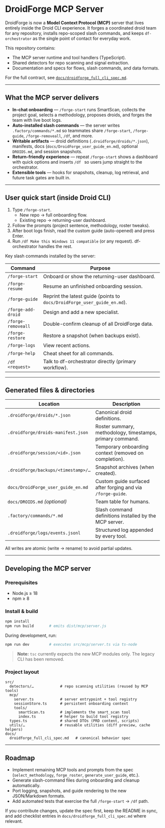 # DroidForge MCP Server

DroidForge is now a **Model Context Protocol (MCP)** server that lives entirely inside the Droid CLI experience. It forges a coordinated droid team for any repository, installs repo-scoped slash commands, and keeps `df-orchestrator` as the single point of contact for everyday work.

This repository contains:
- The MCP server runtime and tool handlers (TypeScript).
- Shared detectors for repo scanning and signal extraction.
- Documentation and specs for flows, slash commands, and data formats.

For the full contract, see [`docs/droidforge_full_cli_spec.md`](docs/droidforge_full_cli_spec.md).

---

## What the MCP server delivers

- **In-chat onboarding** — `/forge-start` runs SmartScan, collects the project goal, selects a methodology, proposes droids, and forges the team with live boot logs.
- **Auto-installed slash commands** — the server writes `.factory/commands/*.md` so teammates share `/forge-start`, `/forge-guide`, `/forge-removeall`, `/df`, and more.
- **Writable artifacts** — droid definitions (`.droidforge/droids/*.json`), manifests, docs (`docs/DroidForge_user_guide_en.md`), optional `DROIDS.md`, and session snapshots.
- **Return-friendly experience** — repeat `/forge-start` shows a dashboard with quick options and inserts `/df ` so users jump straight to the orchestrator.
- **Extensible tools** — hooks for snapshots, cleanup, log retrieval, and future task gates are built in.

---

## User quick start (inside Droid CLI)

1. Type `/forge-start`.  
   - New repo → full onboarding flow.  
   - Existing repo → returning-user dashboard.
2. Follow the prompts (project sentence, methodology, roster tweaks).  
3. After boot logs finish, read the custom guide (auto-opened) and press Enter.  
4. Run `/df Make this Windows 11 compatible` (or any request). df-orchestrator handles the rest.

Key slash commands installed by the server:

| Command | Purpose |
|---------|---------|
| `/forge-start` | Onboard or show the returning-user dashboard. |
| `/forge-resume` | Resume an unfinished onboarding session. |
| `/forge-guide` | Reprint the latest guide (points to `docs/DroidForge_user_guide_en.md`). |
| `/forge-add-droid` | Design and add a new specialist. |
| `/forge-removeall` | Double-confirm cleanup of all DroidForge data. |
| `/forge-restore` | Restore a snapshot (when backups exist). |
| `/forge-logs` | View recent actions. |
| `/forge-help` | Cheat sheet for all commands. |
| `/df <request>` | Talk to df-orchestrator directly (primary workflow). |

---

## Generated files & directories

| Location | Description |
|----------|-------------|
| `.droidforge/droids/*.json` | Canonical droid definitions. |
| `.droidforge/droids-manifest.json` | Roster summary, methodology, timestamps, primary command. |
| `.droidforge/session/<id>.json` | Temporary onboarding context (removed on completion). |
| `.droidforge/backups/<timestamp>/…` | Snapshot archives (when created). |
| `docs/DroidForge_user_guide_en.md` | Custom guide surfaced after forging and via `/forge-guide`. |
| `docs/DROIDS.md` *(optional)* | Team table for humans. |
| `.factory/commands/*.md` | Slash command definitions installed by the MCP server. |
| `.droidforge/logs/events.jsonl` | Structured log appended by every tool. |

All writes are atomic (write → rename) to avoid partial updates.

---

## Developing the MCP server

### Prerequisites
- Node.js ≥ 18
- npm ≥ 8

### Install & build
```bash
npm install
npm run build       # emits dist/mcp/server.js
```

During development, run:
```bash
npm run dev         # executes src/mcp/server.ts via ts-node
```

> **Note:** `tsc` currently expects the new MCP modules only. The legacy CLI has been removed.

### Project layout
```
src/
  detectors/…            # repo scanning utilities (reused by MCP tools)
  mcp/
    server.ts            # server entrypoint + tool registry
    sessionStore.ts      # persistent onboarding context
    tools/
      smartScan.ts       # implements the smart_scan tool
      index.ts           # helper to build tool registry
  types.ts               # shared DTOs (PRD content, scripts)
  utils/…                # reusable utilities (diff preview, cache helpers)
docs/
  droidforge_full_cli_spec.md   # canonical behavior spec
```

---

## Roadmap

- Implement remaining MCP tools and prompts from the spec (`select_methodology`, `forge_roster`, `generate_user_guide`, etc.).
- Generate slash-command files during onboarding and cleanup automatically.
- Port logging, snapshots, and guide rendering to the new JSON/Markdown formats.
- Add automated tests that exercise the full `/forge-start` → `/df` path.

If you contribute changes, update the spec first, keep the README in sync, and add checklist entries in `docs/droidforge_full_cli_spec.md` where relevant.
